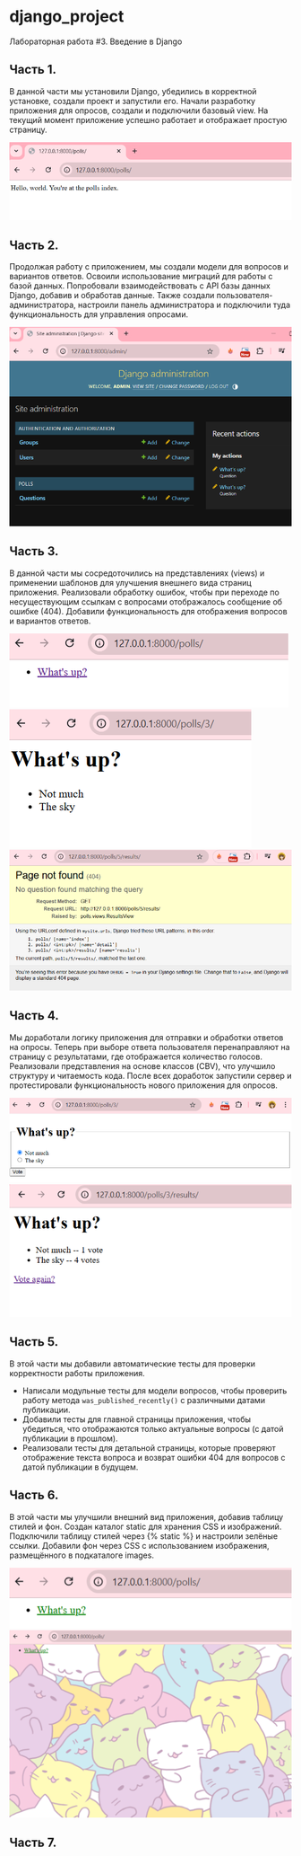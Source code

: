 # django_project
Лабораторная работа #3. Введение в Django

## Часть 1. 
В данной части мы установили Django, убедились в корректной установке, создали проект и запустили его. Начали разработку приложения для опросов, создали и подключили базовый view. На текущий момент приложение успешно работает и отображает простую страницу. 

![часть 1](photo/1.png)

## Часть 2. 
Продолжая работу с приложением, мы создали модели для вопросов и вариантов ответов. Освоили использование миграций для работы с базой данных. Попробовали взаимодействовать с API базы данных Django, добавив и обработав данные. Также создали пользователя-администратора, настроили панель администратора и подключили туда функциональность для управления опросами.

![часть 2](photo/2.png)

## Часть 3.
В данной части мы сосредоточились на представлениях (views) и применении шаблонов для улучшения внешнего вида страниц приложения. Реализовали обработку ошибок, чтобы при переходе по несуществующим ссылкам с вопросами отображалось сообщение об ошибке (404). Добавили функциональность для отображения вопросов и вариантов ответов.

![часть 3.1](photo/31.png)
![часть 3](photo/3.png)
![часть 3.2](photo/32.png)

## Часть 4.
Мы доработали логику приложения для отправки и обработки ответов на опросы. Теперь при выборе ответа пользователя перенаправляют на страницу с результатами, где отображается количество голосов. Реализовали представления на основе классов (CBV), что улучшило структуру и читаемость кода. После всех доработок запустили сервер и протестировали функциональность нового приложения для опросов.

![часть 4.1](photo/41.png)
![часть 4](photo/4.png)

## Часть 5.
В этой части мы добавили автоматические тесты для проверки корректности работы приложения. 
- Написали модульные тесты для модели вопросов, чтобы проверить работу метода `was_published_recently()` с различными датами публикации.
- Добавили тесты для главной страницы приложения, чтобы убедиться, что отображаются только актуальные вопросы (с датой публикации в прошлом).
- Реализовали тесты для детальной страницы, которые проверяют отображение текста вопроса и возврат ошибки 404 для вопросов с датой публикации в будущем. 

## Часть 6.
В этой части мы улучшили внешний вид приложения, добавив таблицу стилей и фон. Создан каталог static для хранения CSS и изображений. Подключили таблицу стилей через {% static %} и настроили зелёные ссылки. Добавили фон через CSS с использованием изображения, размещённого в подкаталоге images.

![часть 6](photo/6.png)
![часть 6.1](photo/61.png)

## Часть 7. 
